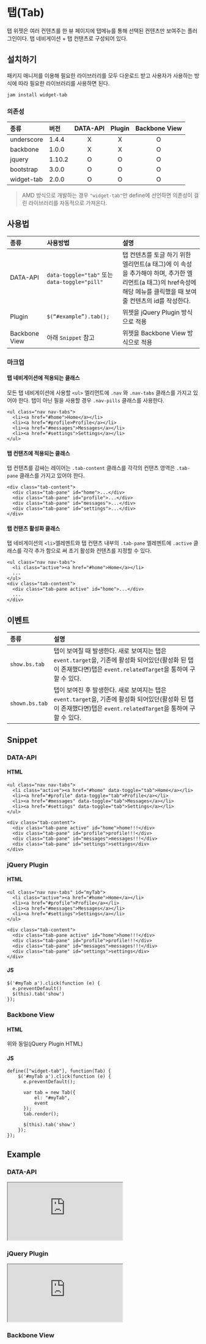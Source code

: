 <!--
{
    "id": 4304,
    "title": "탭(Tab)",
    "outline": "탭 위젯은 여러 컨텐츠를 한 뷰페이지에 탭메뉴를 통해 선택된 컨탠츠만 보여주는 플러그인이다.",
    "tags": ["widget", "plugin"],
    "order": [4, 3, 4],
    "thumbnail": "4.3.04.tab.png"
}
-->

# 탭(Tab)

탭 위젯은 여러 컨텐츠를 한 뷰 페이지에 탭메뉴를 통해 선택된 컨텐츠만 보여주는 플러그인이다. 탭 네비게이션 + 탭 컨탠츠로 구성되어 있다.

## 설치하기

패키지 매니저를 이용해 필요한 라이브러리를 모두 다운로드 받고 사용자가 사용하는 방식에 따라 필요한 라이브러리를 사용하면 된다.

```
jam install widget-tab
```

### 의존성

종류 | 버전 | DATA-API | Plugin | Backbone View
:-- | :-- | :--: | :--: | :--:
underscore | 1.4.4 | X | X | O
backbone | 1.0.0 | X | X | O
jquery | 1.10.2 | O | O | O
bootstrap | 3.0.0 | O | O | O
widget-tab | 2.0.0 | O | O | O

> AMD 방식으로 개발하는 경우 `"widget-tab"`만 define에 선언하면 의존성이 걸린 라이브러리를 자동적으로 가져온다.

## 사용법

종류 | 사용방법 | 설명
:-- | :-- | :--
DATA-API | `data-toggle="tab"` 또는 `data-toggle="pill"` | 탭 컨텐츠를 토글 하기 위한 엘리먼트(a 태그)에 이 속성을 추가해야 하며, 추가한 엘리먼트(a 태그)의 href속성에 해당 메뉴를 클릭했을 때 보여줄 컨텐츠의 id를 작성한다.
Plugin | `$(“#example”).tab();` | 위젯을 jQuery Plugin 방식으로 적용
Backbone View | 아래 `Snippet` 참고| 위젯을 Backbone View 방식으로 적용

### 마크업

#### 탭 네비게이션에 적용되는 클래스

모든 탭 네비게이션에 사용할 `<ul>` 엘리먼트에 `.nav` 와 `.nav-tabs` 클래스를 가지고 있어야 한다. 탭이 아닌 필을 사용할 경우 `.nav-pills` 클래스를 사용한다.

```
<ul class="nav nav-tabs">
  <li><a href="#home">Home</a></li>
  <li><a href="#profile>Profile</a></li>
  <li><a href="#messages">Messages</a></li>
  <li><a href="#settings">Settings</a></li>
</ul>
```

#### 탭 컨탠츠에 적용되는 클래스

탭 컨탠츠를 감싸는 레이어는 `.tab-content` 클래스를 각각의 컨탠츠 영역은 `.tab-pane` 클래스를 가지고 있어야 한다.

```
<div class="tab-content">
  <div class="tab-pane" id="home">...</div>
  <div class="tab-pane" id="profile">...</div>
  <div class="tab-pane" id="messages">...</div>
  <div class="tab-pane" id="settings">...</div>
</div>
```

#### 탭 컨탠츠 활성화 클래스

탭 네비게이션의 `<li>`엘레멘트와 탭 컨탠츠 내부의 `.tab-pane` 엘레멘트에 `.active` 클래스를 각각 추가 함으로 써 초기 활성화 컨탠츠를 지정할 수 있다.

```
<ul class="nav nav-tabs">
  <li class="active"><a href="#home">Home</a></li>
  ...
</ul>
<div class="tab-content">
  <div class="tab-pane active" id="home">...</div>
  ...
</div>
```

## 이벤트

종류 | 설명
:-- | :--
`show.bs.tab` | 탭이 보여질 때 발생한다. 새로 보여지는 탭은 `event.target`을, 기존에 활성화 되어있던(활성화 된 탭이 존재했다면)탭은 `event.relatedTarget`을 통하여 구할 수 있다.
`shown.bs.tab` | 탭이 보여진 후 발생한다. 새로 보여지는 탭은 `event.target`을, 기존에 활성화 되어있던(활성화 된 탭이 존재했다면)탭은 `event.relatedTarget`을 통하여 구할 수 있다.

## Snippet

### DATA-API

#### HTML

```
<ul class="nav nav-tabs">
  <li class="active"><a href="#home" data-toggle="tab">Home</a></li>
  <li><a href="#profile" data-toggle="tab">Profile</a></li>
  <li><a href="#messages" data-toggle="tab">Messages</a></li>
  <li><a href="#settings" data-toggle="tab">Settings</a></li>
</ul>

<div class="tab-content">
  <div class="tab-pane active" id="home">home!!!</div>
  <div class="tab-pane" id="profile">profile!!!</div>
  <div class="tab-pane" id="messages">messages!!!</div>
  <div class="tab-pane" id="settings">settings</div>
</div>
```

### jQuery Plugin

#### HTML

```
<ul class="nav nav-tabs" id="myTab">
  <li class="active"><a href="#home">Home</a></li>
  <li><a href="#profile">Profile</a></li>
  <li><a href="#messages">Messages</a></li>
  <li><a href="#settings">Settings</a></li>
</ul>

<div class="tab-content">
  <div class="tab-pane active" id="home">home!!!</div>
  <div class="tab-pane" id="profile">profile!!!</div>
  <div class="tab-pane" id="messages">messages!!!</div>
  <div class="tab-pane" id="settings">settings</div>
</div>
```

#### JS

```
$('#myTab a').click(function (e) {
  e.preventDefault()
  $(this).tab('show')
});
```

### Backbone View
#### HTML
위와 동일(jQuery Plugin HTML)
#### JS
```
define(["widget-tab"], function(Tab) {
    $('#myTab a').click(function (e) {
      e.preventDefault();

      var tab = new Tab({
          el: "#myTab",
          event
      });
      tab.render();

      $(this).tab('show')
    });
});
```

## Example
### DATA-API
<iframe class="jsbin-livecode" src="http://jsbin.com/uNEhifE/latest/embed?html,output"></iframe>

### jQuery Plugin
<iframe class="jsbin-livecode" src="http://jsbin.com/iXinUr/latest/embed?html,js,output"></iframe>

<!-- TODO -->
### Backbone View